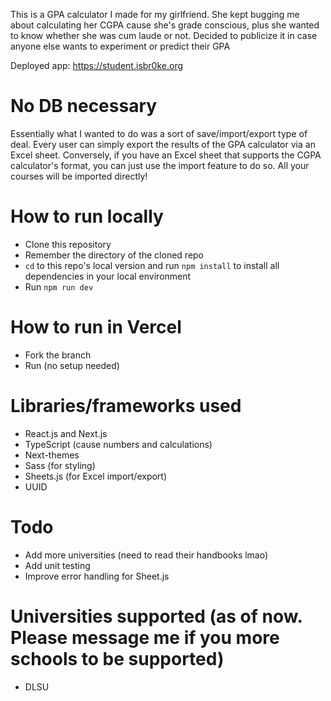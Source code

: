 This is a GPA calculator I made for my girlfriend. She kept bugging me about calculating her CGPA cause she's grade conscious, plus she wanted to know whether she was cum laude or not. Decided to publicize it in case anyone else wants to experiment or predict their GPA

Deployed app: https://student.isbr0ke.org

# No DB necessary
Essentially what I wanted to do was a sort of save/import/export type of deal. Every user can simply export the results of the GPA calculator via an Excel sheet. Conversely, if you have an Excel sheet that supports the CGPA calculator's format, you can just use the import feature to do so. All your courses will be imported directly!

# How to run locally
- Clone this repository
- Remember the directory of the cloned repo
- `cd` to this repo's local version and run `npm install` to install all dependencies in your local environment
- Run `npm run dev`

# How to run in Vercel
- Fork the branch
- Run (no setup needed)

# Libraries/frameworks used
- React.js and Next.js
- TypeScript (cause numbers and calculations)
- Next-themes
- Sass (for styling)
- Sheets.js (for Excel import/export)
- UUID

# Todo
- Add more universities (need to read their handbooks lmao)
- Add unit testing
- Improve error handling for Sheet.js

# Universities supported (as of now. Please message me if you more schools to be supported)
- DLSU
